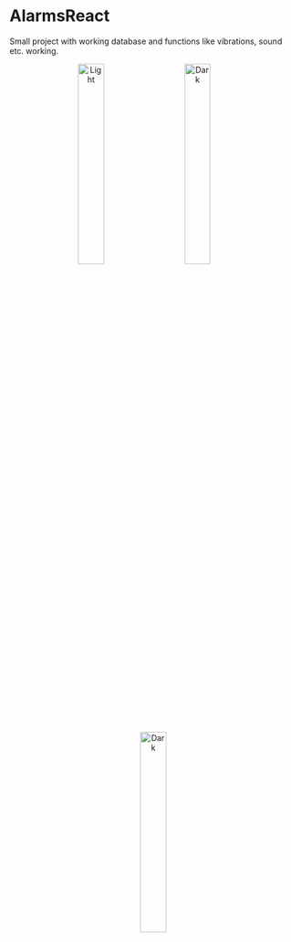 # AlarmsReact
Small project with working database and functions like vibrations, sound etc. working.
<p align="center">
  <img alt="Light" src="https://user-images.githubusercontent.com/32803118/209714604-69429d52-a25f-49ac-b627-30011b6efcf3.jpg" width="30%">
&nbsp; &nbsp; &nbsp; &nbsp;
  <img alt="Dark" src="https://user-images.githubusercontent.com/32803118/209714609-c34ff00d-f956-4976-ab0f-a78db17af9ef.jpg" width="30%">
  &nbsp; &nbsp; &nbsp; &nbsp;
  <img alt="Dark" src="https://user-images.githubusercontent.com/32803118/209714613-b7a0e78e-7ad5-4acd-8a64-243d2590675b.jpg" width="30%">
</p>
